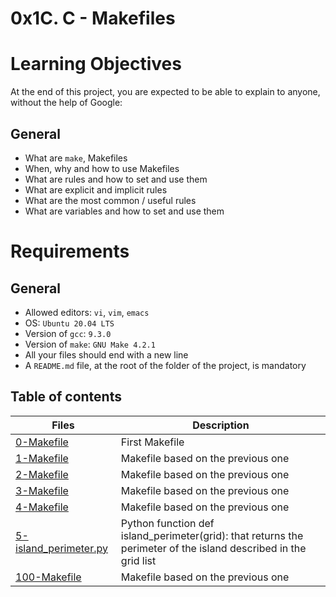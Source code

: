# 0x1C. C - Makefiles

# Learning Objectives
At the end of this project, you are expected to be able to explain to anyone, without the help of Google:

## General
 - What are `make`, Makefiles
 - When, why and how to use Makefiles
 - What are rules and how to set and use them
 - What are explicit and implicit rules
 - What are the most common / useful rules
 - What are variables and how to set and use them

# Requirements
## General
 - Allowed editors: `vi`, `vim`, `emacs`
 - OS: `Ubuntu 20.04 LTS`
 - Version of `gcc`: `9.3.0`
 - Version of `make`: `GNU Make 4.2.1`
 - All your files should end with a new line
 - A `README.md` file, at the root of the folder of the project, is mandatory

## Table of contents
Files | Description
----- | -----------
[0-Makefile](./0-Makefile) | First Makefile
[1-Makefile](./1-Makefile) | Makefile based on the previous one
[2-Makefile](./2-Makefile) | Makefile based on the previous one
[3-Makefile](./3-Makefile) | Makefile based on the previous one
[4-Makefile](./4-Makefile) | Makefile based on the previous one
[5-island_perimeter.py](./5-island_perimeter.py) | Python function def island_perimeter(grid): that returns the perimeter of the island described in the grid list
[100-Makefile](./100-Makefile) | Makefile based on the previous one
